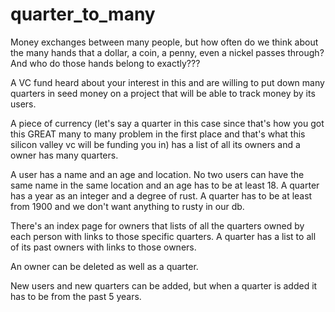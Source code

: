 # quarter_to_many
Money exchanges between many people, but how often do we think about the many hands that a dollar, a coin, a penny, even a nickel passes through? And who do those hands belong to exactly???

A VC fund heard about your interest in this and are willing to put down many quarters in seed money on a project that will be able to track money by its users.

A piece of currency (let's say a quarter in this case since that's how you got this GREAT many to many problem in the first place and that's what this silicon valley vc will be funding you in) has a list of all its owners and a owner has many quarters.

A user has a name and an age and location. No two users can have the same name in the same location and an age has to be at least 18.
A quarter has a year as an integer and a degree of rust. A quarter has to be at least from 1900 and we don't want anything to rusty in our db.



There's an index page for owners that lists of all the quarters owned by each person with links to those specific quarters.
A quarter has a list to all of its past owners with links to those owners.

An owner can be deleted as well as a quarter.

New users and new quarters can be added, but when a quarter is added it has to be from the past 5 years.
